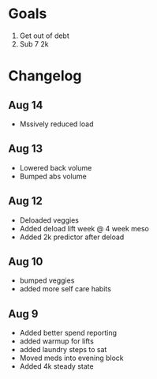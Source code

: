 # Goals
1. Get out of debt
2. Sub 7 2k

# Changelog
## Aug 14
- Mssively reduced load

## Aug 13
- Lowered back volume
- Bumped abs volume

## Aug 12
- Deloaded veggies
- Added deload lift week @ 4 week meso
- Added 2k predictor after deload

## Aug 10
- bumped veggies
- added more self care habits

## Aug 9
- Added better spend reporting
- added warmup for lifts
- added laundry steps to sat
- Moved meds into evening block
- Added 4k steady state
